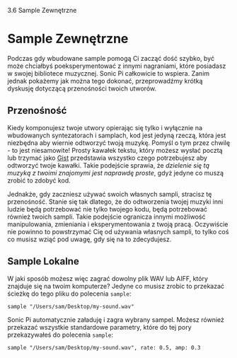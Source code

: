 3.6 Sample Zewnętrzne

# Sample Zewnętrzne

Podczas gdy wbudowane sample pomogą Ci zacząć dość szybko, być może chciałbyś 
poeksperymentować z innymi nagraniami, które posiadasz w swojej bibliotece 
muzycznej. Sonic Pi całkowicie to wspiera. Zanim jednak pokażemy jak można tego 
dokonać, przeprowadźmy krótką dyskusję dotyczącą przenośności twoich utworów.

## Przenośność

Kiedy komponujesz twoje utwory opierając się tylko i wyłącznie na wbudowanych 
syntezatorach i samplach, kod jest jedyną rzeczą, która jest niezbędna aby 
wiernie odtworzyć twoją muzykę. Pomyśl o tym przez chwilę - to jest 
niesamowite! Prosty kawałek tekstu, który możesz wysłać pocztą lub trzymać 
jako [Gist](https://gist.github.com) przedstawia wszystko czego potrzebujesz 
aby odtworzyć twoje kawałki. Takie podejście sprawia, że *dzielenie się 
tą muzyką z twoimi znajomymi jest naprawdę proste*, gdyż jedyne co muszą 
zrobić to zdobyć kod.

Jednakże, gdy zaczniesz używać swoich własnych sampli, stracisz 
tę przenośność. Stanie się tak dlatego, że do odtworzenia twojej muzyki 
inni ludzie będą potrzebować nie tylko twojego kodu, będą potrzebować również 
twoich sampli. Takie podejście ogranicza innymi możliwość manipulowania, 
zmieniania i eksperymentowania z twoją pracą. Oczywiście nie powinno to 
powstrzymać Cię od używania własnych sampli, to tylko coś co musisz 
wziąć pod uwagę, gdy się na to zdecydujesz.

<!-- ## Freesound Support -->

<!-- One way to get the ability to experiment with new sounds whilst keeping -->
<!-- code portability is to use the [Freesound](http:freesound.org) -->
<!-- support. http://freesound.org is a website which allows people to upload -->
<!-- and share their samples. Each sample uploaded gets a special number -->
<!-- (kind of like a phone number) which you can use to dial up that sample -->
<!-- from Sonic Pi. The only drawback is that you need to have internet -->
<!-- access for it to work. -->

<!-- If you currently have internet access, try it for yourself: -->

<!-- ``` -->
<!-- freesound 24787 -->
<!-- ``` -->

<!-- The first time you do this you'll hear a standard `:elec_beep` as a -->
<!-- placeholder for the sound. Y -->


## Sample Lokalne

W jaki sposób możesz więc zagrać dowolny plik WAV lub AIFF, który 
znajduje się na twoim komputerze? Jedyne co musisz zrobic to przekazać 
ścieżkę do tego pliku do polecenia `sample`: 

```
sample "/Users/sam/Desktop/my-sound.wav"
```

Sonic Pi automatycznie załaduję i zagra wybrany sampel. Możesz również 
przekazać wszystkie standardowe parametry, które do tej pory przekazywałeś 
do polecenia `sample`:

```
sample "/Users/sam/Desktop/my-sound.wav", rate: 0.5, amp: 0.3
```
